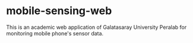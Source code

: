 mobile-sensing-web
=============================

This is an academic web application of Galatasaray University Peralab for monitoring mobile phone's sensor data. 
